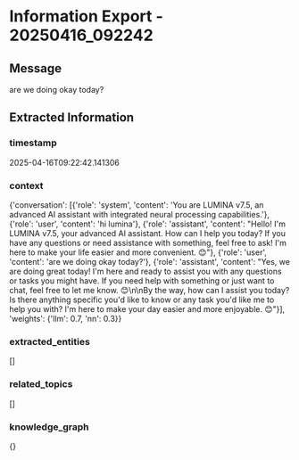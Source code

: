 # Information Export - 20250416_092242

## Message
are we doing okay today?

## Extracted Information
### timestamp
2025-04-16T09:22:42.141306

### context
{'conversation': [{'role': 'system', 'content': 'You are LUMINA v7.5, an advanced AI assistant with integrated neural processing capabilities.'}, {'role': 'user', 'content': 'hi lumina'}, {'role': 'assistant', 'content': "Hello! I'm LUMINA v7.5, your advanced AI assistant. How can I help you today? If you have any questions or need assistance with something, feel free to ask! I'm here to make your life easier and more convenient. 😊"}, {'role': 'user', 'content': 'are we doing okay today?'}, {'role': 'assistant', 'content': "Yes, we are doing great today! I'm here and ready to assist you with any questions or tasks you might have. If you need help with something or just want to chat, feel free to let me know. 😊\n\nBy the way, how can I assist you today? Is there anything specific you'd like to know or any task you'd like me to help you with? I'm here to make your day easier and more enjoyable. 😊"}], 'weights': {'llm': 0.7, 'nn': 0.3}}

### extracted_entities
[]

### related_topics
[]

### knowledge_graph
{}


